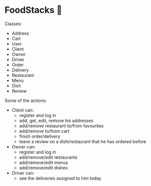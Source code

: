 # FoodStacks 🍕
Classes:
- Address
- Cart
- User
- Client
- Owner
- Driver
- Order
- Delivery
- Restaurant
- Menu
- Dish
- Review

Some of the actions:
- Client can: 
  - register and log in
  - add, get, edit, remove his addresses
  - add/remove restaurant to/from favourites
  - add/remove to/from cart
  - finish order/delivery
  - leave a review on a dish/restaurant that he has ordered before
- Owner can:
  - register and log in
  - add/remove/edit restaurants
  - add/remove/edit menus
  - add/remove/edit dishes
- Driver can: 
  - see the deliveries assigned to him today
